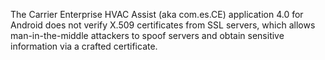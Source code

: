 The Carrier Enterprise HVAC Assist (aka com.es.CE) application 4.0 for Android does not verify X.509 certificates from SSL servers, which allows man-in-the-middle attackers to spoof servers and obtain sensitive information via a crafted certificate.